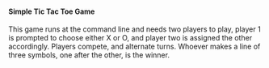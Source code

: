 #### Simple Tic Tac Toe Game

This game runs at the command line and needs two players to play, player 1 is prompted to choose either X or O, and player two is assigned the other accordingly.
Players compete, and alternate turns.  Whoever makes a line of three symbols, one after the other, is the winner.  
